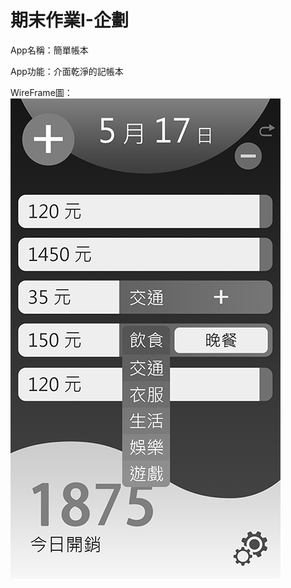# 期末作業I-企劃
App名稱：簡單帳本

App功能：介面乾淨的記帳本

WireFrame圖：![image](https://github.com/ForSHUHomework/SHUapp/blob/master/WPF_01S.png)
